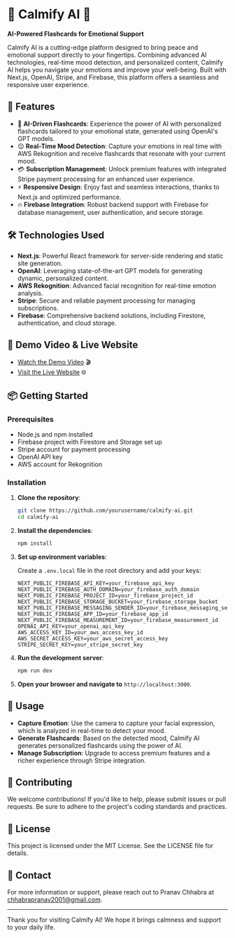 # 🌟 Calmify AI 🌟

**AI-Powered Flashcards for Emotional Support**

Calmify AI is a cutting-edge platform designed to bring peace and emotional support directly to your fingertips. Combining advanced AI technologies, real-time mood detection, and personalized content, Calmify AI helps you navigate your emotions and improve your well-being. Built with Next.js, OpenAI, Stripe, and Firebase, this platform offers a seamless and responsive user experience.

## 🚀 Features

- 🎴 **AI-Driven Flashcards**: Experience the power of AI with personalized flashcards tailored to your emotional state, generated using OpenAI's GPT models.
- 😌 **Real-Time Mood Detection**: Capture your emotions in real time with AWS Rekognition and receive flashcards that resonate with your current mood.
- 💳 **Subscription Management**: Unlock premium features with integrated Stripe payment processing for an enhanced user experience.
- ⚡ **Responsive Design**: Enjoy fast and seamless interactions, thanks to Next.js and optimized performance.
- 🔥 **Firebase Integration**: Robust backend support with Firebase for database management, user authentication, and secure storage.

## 🛠️ Technologies Used

- **Next.js**: Powerful React framework for server-side rendering and static site generation.
- **OpenAI**: Leveraging state-of-the-art GPT models for generating dynamic, personalized content.
- **AWS Rekognition**: Advanced facial recognition for real-time emotion analysis.
- **Stripe**: Secure and reliable payment processing for managing subscriptions.
- **Firebase**: Comprehensive backend solutions, including Firestore, authentication, and cloud storage.

## 🎥 Demo Video & Live Website

- [Watch the Demo Video](https://www.youtube.com/watch?v=6Bv7J_ynfhs) 🎬
- [Visit the Live Website](https://calmify-ten.vercel.app/) 🌐

## 📦 Getting Started

### Prerequisites

- Node.js and npm installed
- Firebase project with Firestore and Storage set up
- Stripe account for payment processing
- OpenAI API key
- AWS account for Rekognition

### Installation

1. **Clone the repository**:

    ```bash
    git clone https://github.com/yourusername/calmify-ai.git
    cd calmify-ai
    ```

2. **Install the dependencies**:

    ```bash
    npm install
    ```

3. **Set up environment variables**:

   Create a `.env.local` file in the root directory and add your keys:

    ```env
    NEXT_PUBLIC_FIREBASE_API_KEY=your_firebase_api_key
    NEXT_PUBLIC_FIREBASE_AUTH_DOMAIN=your_firebase_auth_domain
    NEXT_PUBLIC_FIREBASE_PROJECT_ID=your_firebase_project_id
    NEXT_PUBLIC_FIREBASE_STORAGE_BUCKET=your_firebase_storage_bucket
    NEXT_PUBLIC_FIREBASE_MESSAGING_SENDER_ID=your_firebase_messaging_sender_id
    NEXT_PUBLIC_FIREBASE_APP_ID=your_firebase_app_id
    NEXT_PUBLIC_FIREBASE_MEASUREMENT_ID=your_firebase_measurement_id
    OPENAI_API_KEY=your_openai_api_key
    AWS_ACCESS_KEY_ID=your_aws_access_key_id
    AWS_SECRET_ACCESS_KEY=your_aws_secret_access_key
    STRIPE_SECRET_KEY=your_stripe_secret_key
    ```

4. **Run the development server**:

    ```bash
    npm run dev
    ```

5. **Open your browser and navigate to** `http://localhost:3000`.

## 🌈 Usage

- **Capture Emotion**: Use the camera to capture your facial expression, which is analyzed in real-time to detect your mood.
- **Generate Flashcards**: Based on the detected mood, Calmify AI generates personalized flashcards using the power of AI.
- **Manage Subscription**: Upgrade to access premium features and a richer experience through Stripe integration.

## 🤝 Contributing

We welcome contributions! If you'd like to help, please submit issues or pull requests. Be sure to adhere to the project's coding standards and practices.

## 📜 License

This project is licensed under the MIT License. See the LICENSE file for details.

## 📧 Contact

For more information or support, please reach out to Pranav Chhabra at [chhabrapranav2001@gmail.com](mailto:chhabrapranav2001@gmail.com).

---

Thank you for visiting Calmify AI! We hope it brings calmness and support to your daily life.
